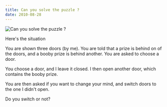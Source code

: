 ```yaml
---
title: Can you solve the puzzle ?
date: 2010-08-28
---
```


![Can you solve the puzzle ?](https://source.unsplash.com/gp8BLyaTaA0/1600x900)

Here's the situation

You are shown three doors (by me). You are told that a prize is behind on of the doors, and a booby prize is behind another. You are asked to choose a door.

You choose a door, and I leave it closed. I then open another door, which contains the booby prize.

You are then asked if you want to change your mind, and switch doors to the one I didn't open.

Do you switch or not?